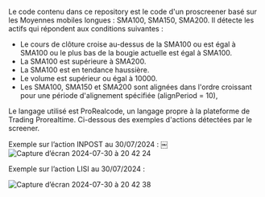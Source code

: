 Le code contenu dans ce repository est le code d'un proscreener basé sur les Moyennes mobiles longues : SMA100, SMA150, SMA200.
Il détecte les actifs qui répondent aux conditions suivantes :

- Le cours de clôture croise au-dessus de la SMA100 ou est égal à SMA100 ou le plus bas de la bougie actuelle est égal à SMA100.
- La SMA100 est supérieure à SMA200.
- La SMA100 est en tendance haussière.
- Le volume est supérieur ou égal à 10000.
- Les SMA100, SMA150 et SMA200 sont alignées dans l'ordre croissant pour une période d'alignement spécifiée (alignPeriod = 10), 

Le langage utilisé est ProRealcode, un langage propre à la plateforme de Trading Prorealtime.
Ci-dessous des exemples d'actions détectées par le screener.



Exemple sur l’action INPOST au 30/07/2024 :
￼
![Capture d’écran 2024-07-30 à 20 42 24](https://github.com/user-attachments/assets/3ea883e5-17b2-43b4-b223-0c0ffd4cd527)


Exemple sur l’action LISI au 30/07/2024 :

![Capture d’écran 2024-07-30 à 20 42 38](https://github.com/user-attachments/assets/1a24d29e-8240-4148-8e34-6eb25ba83f2c)
